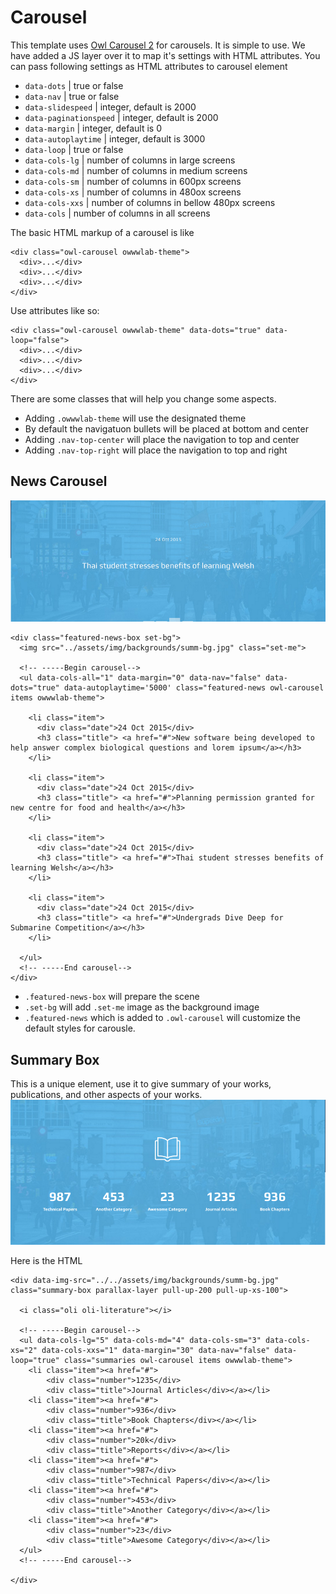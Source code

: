 # Carousel

This template uses [Owl Carousel 2](http://www.owlcarousel.owlgraphic.com/) for carousels. It is simple to use. We have added a JS layer over it to map it's settings with HTML attributes. You can pass following settings as HTML attributes to carousel element

* `data-dots` \| true or false
* `data-nav` \| true or false
* `data-slidespeed` \| integer, default is 2000
* `data-paginationspeed` \| integer, default is 2000
* `data-margin` \| integer, default is 0
* `data-autoplaytime` \| integer, default is 3000
* `data-loop` \| true or false
* `data-cols-lg` \| number of columns in large screens
* `data-cols-md` \| number of columns in medium screens
* `data-cols-sm` \| number of columns in 600px screens
* `data-cols-xs` \| number of columns in 480ox screens
* `data-cols-xxs` \| number of columns in bellow 480px screens
* `data-cols` \| number of columns in all screens

The basic HTML markup of a carousel is like

```text
<div class="owl-carousel owwwlab-theme">
  <div>...</div>
  <div>...</div>
  <div>...</div>
</div>
```

Use attributes like so:

```text
<div class="owl-carousel owwwlab-theme" data-dots="true" data-loop="false">
  <div>...</div>
  <div>...</div>
  <div>...</div>
</div>
```

There are some classes that will help you change some aspects.

* Adding `.owwwlab-theme` will use the designated theme
* By default the navigatuon bullets will be placed at bottom and center
* Adding `.nav-top-center` will place the navigation to top and center
* Adding `.nav-top-right` will place the navigation to top and right

## News Carousel

![](../.gitbook/assets/carousel-1-news.png)

```text
<div class="featured-news-box set-bg">
  <img src="../assets/img/backgrounds/summ-bg.jpg" class="set-me">

  <!-- -----Begin carousel-->
  <ul data-cols-all="1" data-margin="0" data-nav="false" data-dots="true" data-autoplaytime='5000' class="featured-news owl-carousel items owwwlab-theme">

    <li class="item">
      <div class="date">24 Oct 2015</div>
      <h3 class="title"> <a href="#">New software being developed to help answer complex biological questions and lorem ipsum</a></h3>
    </li>

    <li class="item">
      <div class="date">24 Oct 2015</div>
      <h3 class="title"> <a href="#">Planning permission granted for new centre for food and health</a></h3>
    </li>

    <li class="item">
      <div class="date">24 Oct 2015</div>
      <h3 class="title"> <a href="#">Thai student stresses benefits of learning Welsh</a></h3>
    </li>

    <li class="item">
      <div class="date">24 Oct 2015</div>
      <h3 class="title"> <a href="#">Undergrads Dive Deep for Submarine Competition</a></h3>
    </li>

  </ul>
  <!-- -----End carousel-->
</div>
```

* `.featured-news-box` will prepare the scene
* `.set-bg` will add `.set-me` image as the background image
* `.featured-news` which is added to `.owl-carousel` will customize the default styles for carousle.

## Summary Box

This is a unique element, use it to give summary of your works, publications, and other aspects of your works. ![](../.gitbook/assets/carousel-2-summarybox.png)

Here is the HTML

```text
<div data-img-src="../../assets/img/backgrounds/summ-bg.jpg" class="summary-box parallax-layer pull-up-200 pull-up-xs-100">

  <i class="oli oli-literature"></i>

  <!-- -----Begin carousel-->
  <ul data-cols-lg="5" data-cols-md="4" data-cols-sm="3" data-cols-xs="2" data-cols-xxs="1" data-margin="30" data-nav="false" data-loop="true" class="summaries owl-carousel items owwwlab-theme">
    <li class="item"><a href="#">
        <div class="number">1235</div>
        <div class="title">Journal Articles</div></a></li>
    <li class="item"><a href="#">
        <div class="number">936</div>
        <div class="title">Book Chapters</div></a></li>
    <li class="item"><a href="#">
        <div class="number">20k</div>
        <div class="title">Reports</div></a></li>
    <li class="item"><a href="#">
        <div class="number">987</div>
        <div class="title">Technical Papers</div></a></li>
    <li class="item"><a href="#">
        <div class="number">453</div>
        <div class="title">Another Category</div></a></li>
    <li class="item"><a href="#">
        <div class="number">23</div>
        <div class="title">Awesome Category</div></a></li>
  </ul>
  <!-- -----End carousel-->

</div>
```

